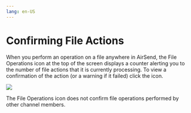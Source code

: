 ```yaml
---
lang: en-US
---
```


# Confirming File Actions

When you perform an operation on a file anywhere in AirSend, the File Operations icon at the top of the screen displays a counter alerting you to the number of file actions that it is currently processing. To view a confirmation of the action (or a warning if it failed) click the icon.

![](../../assets/files/confirming-file-actions/file-op-anim-gif.gif)

The File Operations icon does not confirm file operations performed by other channel members.